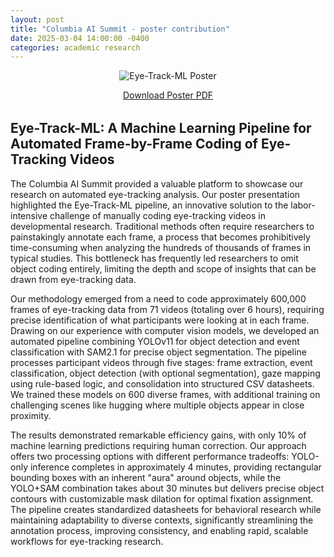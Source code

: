 ```yaml
---
layout: post
title: "Columbia AI Summit - poster contribution"
date: 2025-03-04 14:00:00 -0400
categories: academic research
---
```


<div style="text-align: center; margin-bottom: 2rem;">
  <img src="https://raw.githubusercontent.com/yurigushiken/yurigushiken.github.io/main/media/poster-eye-track-ml.jpg"
       alt="Eye-Track-ML Poster"
       style="max-width: 100%; height: auto;" />
  <p>
    <a href="https://raw.githubusercontent.com/yurigushiken/yurigushiken.github.io/main/media/poster-eye-track-ml.pdf" target="_blank">
      Download Poster PDF
    </a>
  </p>
</div>

## Eye-Track-ML: A Machine Learning Pipeline for Automated Frame-by-Frame Coding of Eye-Tracking Videos

The Columbia AI Summit provided a valuable platform to showcase our research on automated eye-tracking analysis. Our poster presentation highlighted the Eye-Track-ML pipeline, an innovative solution to the labor-intensive challenge of manually coding eye-tracking videos in developmental research. Traditional methods often require researchers to painstakingly annotate each frame, a process that becomes prohibitively time-consuming when analyzing the hundreds of thousands of frames in typical studies. This bottleneck has frequently led researchers to omit object coding entirely, limiting the depth and scope of insights that can be drawn from eye-tracking data.

Our methodology emerged from a need to code approximately 600,000 frames of eye-tracking data from 71 videos (totaling over 6 hours), requiring precise identification of what participants were looking at in each frame. Drawing on our experience with computer vision models, we developed an automated pipeline combining YOLOv11 for object detection and event classification with SAM2.1 for precise object segmentation. The pipeline processes participant videos through five stages: frame extraction, event classification, object detection (with optional segmentation), gaze mapping using rule-based logic, and consolidation into structured CSV datasheets. We trained these models on 600 diverse frames, with additional training on challenging scenes like hugging where multiple objects appear in close proximity.

The results demonstrated remarkable efficiency gains, with only 10% of machine learning predictions requiring human correction. Our approach offers two processing options with different performance tradeoffs: YOLO-only inference completes in approximately 4 minutes, providing rectangular bounding boxes with an inherent "aura" around objects, while the YOLO+SAM combination takes about 30 minutes but delivers precise object contours with customizable mask dilation for optimal fixation assignment. The pipeline creates standardized datasheets for behavioral research while maintaining adaptability to diverse contexts, significantly streamlining the annotation process, improving consistency, and enabling rapid, scalable workflows for eye-tracking research. 